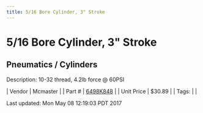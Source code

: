 ```yaml
---
title: 5/16 Bore Cylinder, 3" Stroke
---
```


# 5/16 Bore Cylinder, 3" Stroke
## Pneumatics / Cylinders
Description: 	10-32 thread, 4.2lb force @ 60PSI 

| Vendor | Mcmaster | 
| Part # | [6498K848](https://www.mcmaster.com/#6498K848) | 
| Unit Price | $30.89 | 
| Tags: |  | 

Last updated: Mon May 08 12:19:03 PDT 2017